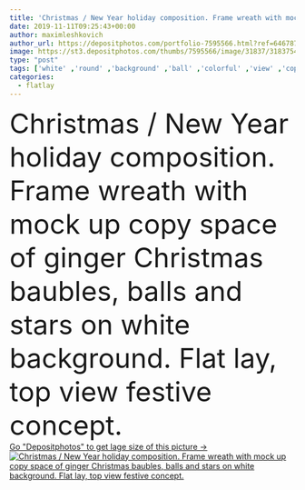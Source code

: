 ```yaml
---
title: 'Christmas / New Year holiday composition. Frame wreath with mock up copy space of ginger Christmas baubles, balls and stars on white background. Flat lay, top view festive concept.'
date: 2019-11-11T09:25:43+00:00
author: maximleshkovich
author_url: https://depositphotos.com/portfolio-7595566.html?ref=64678756
image: https://st3.depositphotos.com/thumbs/7595566/image/31837/318375472/api_thumb_450.jpg?forcejpeg=true
type: "post"
tags: ['white' ,'round' ,'background' ,'ball' ,'colorful' ,'view' ,'copy' ,'space' ,'celebration' ,'christmas' ,'decoration' ,'festive' ,'holiday' ,'new' ,'decor' ,'ginger' ,'orange' ,'up' ,'floral' ,'life' ,'branch' ,'frame' ,'winter' ,'year' ,'creative' ,'concept' ,'merry' ,'lay' ,'fir' ,'flat' ,'lifestyle' ,'still' ,'template' ,'styled' ,'top' ,'layout' ,'media' ,'header' ,'social' ,'bauble' ,'hero' ,'collage' ,'sweets' ,'minimal' ,'mockup' ,'mock' ,'christmas background' ,'new year background' ,'flatlay' ]
categories: 
  - flatlay
---
```

<div aling="center">
            <font size="60"> Christmas / New Year holiday composition. Frame wreath with mock up copy space of ginger Christmas baubles, balls and stars on white background. Flat lay, top view festive concept.</font>   
</div>
<div>
    <a href='https://st3.depositphotos.com/thumbs/7595566/image/31837/318375472/api_thumb_450.jpg?forcejpeg=true?ref=64678756' target=_blank > Go "Depositphotos" to get lage size of this picture ->
        <img href='https://st3.depositphotos.com/thumbs/7595566/image/31837/318375472/api_thumb_450.jpg?forcejpeg=true?ref=64678756' src='https://st3.depositphotos.com/7595566/31837/i/950/depositphotos_318375472-stock-photo-christmas-new-year-holiday-composition.jpg?forcejpeg=true' alt='Christmas / New Year holiday composition. Frame wreath with mock up copy space of ginger Christmas baubles, balls and stars on white background. Flat lay, top view festive concept.' >
    </a>
</div>
